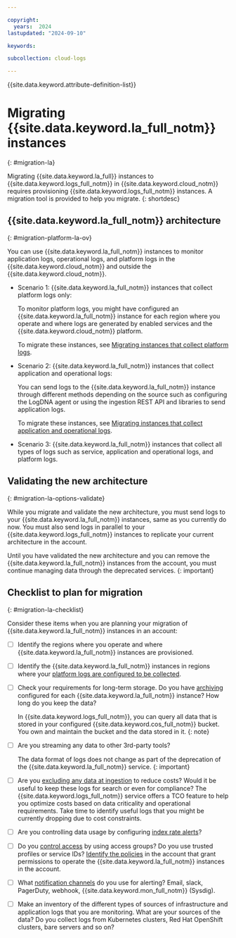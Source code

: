 ```yaml
---

copyright:
  years:  2024
lastupdated: "2024-09-10"

keywords:

subcollection: cloud-logs

---
```


{{site.data.keyword.attribute-definition-list}}



# Migrating {{site.data.keyword.la_full_notm}} instances
{: #migration-la}

Migrating {{site.data.keyword.la_full}} instances to {{site.data.keyword.logs_full_notm}} in {{site.data.keyword.cloud_notm}} requires provisioning {{site.data.keyword.logs_full_notm}} instances. A migration tool is provided to help you migrate.
{: shortdesc}



## {{site.data.keyword.la_full_notm}} architecture
{: #migration-platform-la-ov}


You can use {{site.data.keyword.la_full_notm}} instances to monitor application logs, operational logs, and platform logs in the {{site.data.keyword.cloud_notm}} and outside the {{site.data.keyword.cloud_notm}}.

- Scenario 1:  {{site.data.keyword.la_full_notm}} instances that collect platform logs only:

    To monitor platform logs, you might have configured an {{site.data.keyword.la_full_notm}} instance for each region where you operate and where logs are generated by enabled services and the {{site.data.keyword.cloud_notm}} platform.

    To migrate these instances, see [Migrating instances that collect platform logs](/docs/cloud-logs?topic=cloud-logs-migration-platform-logs).

- Scenario 2: {{site.data.keyword.la_full_notm}} instances that collect application and operational logs:

    You can send logs to the {{site.data.keyword.la_full_notm}} instance through different methods depending on the source such as configuring the LogDNA agent or using the ingestion REST API and libraries to send application logs.

    To migrate these instances, see [Migrating instances that collect application and operational logs](/docs/cloud-logs?topic=cloud-logs-migration-la-op).

- Scenario 3: {{site.data.keyword.la_full_notm}} instances that collect all types of logs such as service, application and operational logs, and platform logs.



## Validating the new architecture
{: #migration-la-options-validate}

While you migrate and validate the new architecture, you must send logs to your {{site.data.keyword.la_full_notm}} instances, same as you currently do now. You must also send logs in parallel to your {{site.data.keyword.logs_full_notm}} instances to replicate your current architecture in the account.

Until you have validated the new architecture and you can remove the {{site.data.keyword.la_full_notm}} instances from the account, you must continue managing data through the deprecated services.
{: important}



## Checklist to plan for migration
{: #migration-la-checklist}

Consider these items when you are planning your migration of {{site.data.keyword.la_full_notm}} instances in an account:

- [ ] Identify the regions where you operate and where {{site.data.keyword.la_full_notm}} instances are provisioned.

- [ ] Identify the {{site.data.keyword.la_full_notm}} instances in regions where your [platform logs are configured to be collected](/docs/log-analysis?topic=log-analysis-config_svc_logs&interface=ui).

- [ ] Check your requirements for long-term storage. Do you have [archiving](/docs/log-analysis?topic=log-analysis-archiving-ov) configured for each {{site.data.keyword.la_full_notm}} instance? How long do you keep the data?

    In {{site.data.keyword.logs_full_notm}}, you can query all data that is stored in your configured {{site.data.keyword.cos_full_notm}} bucket. You own and maintain the bucket and the data stored in it.
    {: note}

- [ ] Are you streaming any data to other 3rd-party tools?

    The data format of logs does not change as part of the deprecation of the {{site.data.keyword.la_full_notm}} service.
    {: important}

- [ ] Are you [excluding any data at ingestion](/docs/log-analysis?topic=log-analysis-exclusion_rules) to reduce costs? Would it be useful to keep these logs for search or even for compliance? The {{site.data.keyword.logs_full_notm}} service offers a TCO feature to help you optimize costs based on data criticality and operational requirements. Take time to identify useful logs that you might be currently dropping due to cost constraints.

- [ ] Are you controlling data usage by configuring [index rate alerts](/docs/log-analysis?topic=log-analysis-control_usage_index_rate)?

- [ ] Do you [control access](/docs/log-analysis?topic=log-analysis-iam) by using access groups? Do you use trusted profiles or service IDs? [Identify the policies](/docs/log-analysis?topic=log-analysis-iam#iam_accesspolicy) in the account that grant permissions to operate the {{site.data.keyword.la_full_notm}} instances in the account.

- [ ] What [notification channels](/docs/log-analysis?topic=log-analysis-alerts#alerts_channels) do you use for alerting? Email, slack, PagerDuty, webhook, {{site.data.keyword.mon_full_notm}} (Sysdig).

- [ ] Make an inventory of the different types of sources of infrastructure and application logs that you are monitoring. What are your sources of the data? Do you collect logs from Kubernetes clusters, Red Hat OpenShift clusters, bare servers and so on?
